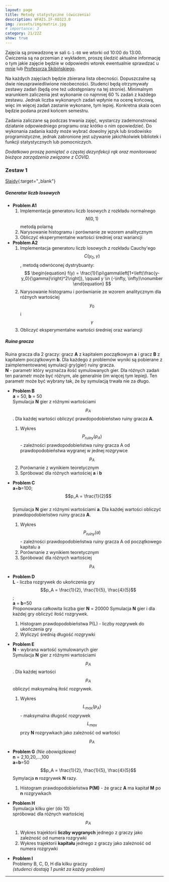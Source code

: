 ```yaml
---
layout: page
title: Metody statystyczne (ćwiczenia)
description: WFAIS.IF-XO323.0  
img: /assets/img/matrix.jpg
# importance: 3
category: 21/22Z
show: true
---
```


Zajęcia są prowadzonę w sali `G-1-08` we wtorki od 10:00 do 13:00.
Ćwiczenia są na przemian z wykładem, proszę śledzić aktualne informację o
tym jakie zajęcie będzie w odpowiedni wtorek ewentualnie sprawdzać u [mnie](/)
lub [Profesorza Skibińskiego](mailto:roman.skibinski@uj.edu.pl).

Na każdych zajęciach będzie zbierana lista obecności. Dopuszczalne są dwie nieusprawiedliwione nieobecności. 
Studenci będą otrzymywały zestawy zadań (będą one też udostępniany na tej stronie). Minimalnym warunkiem zaliczenia jest wykonanie co najmniej 60 % zadań z każdego zestawu. Jednak liczba wykonanych zadań wpłynie na ocenę końcową, więc im więcej zadań zastanie wykonane, tym lepiej. Konkretna skala ocen będzie podana przed końcem semestru.

Zadania zaliczane są podczas trwania zajęć, wystarczy zademonstrować działanie odpowiedniego programu oraz krótko o nim opowiedzieć. <!--Studenci mają możliwość dorobić zadania w domu, ale ono muszą być oddane nie później niż na kolejnych zajęciach.--> Do wykonania zadania każdy może wybrać dowolny język lub środowisko programistyczne, jednak zabronione jest używanie jakichkolwiek bibliotek i funkcji statystycznych lub pomocniczych.

*Dodatkowo proszę pamiętać o częstej dezynfekcji rąk oraz monitorować bieżące zarządzenia związane z COVID.*

<!-- Warunkiem zaliczenia jest wykonanie minimum 80% zadań z każdego zestawu
i obecnośc na zajęciach () -->

### **Zestaw 1**

[Slajdy](/assets/teaching/2021_winter/1_Urbanevych_2021.pdf){:target="_blank"}

##### **Generator liczb losowych**

- **Problem A1**
  1. Implementacja generatoru liczb losowych z
    rozkładu normalnego $$N(0,1)$$ metodą polarną
  2. Narysowanie histogramu i porównanie ze wzorem analitycznym
  3. Obliczyć eksperymentalne wartości średniej oraz wariancji
- **Problem A2**
  1. Implementacja generatoru liczb losowych z rozkładu Cauchy'ego $$C(y_0,\gamma)$$, metodą odwróconej dystrybuanty:
$$
\begin{equation}
  f(y) = \frac{1}{\pi\gamma\left[1+\left(\frac{y-y_0}{\gamma}\right)^2\right]}, \qquad y \in (-\infty, \infty)\nonumber
\end{equation}
$$
  2. Narysowanie histogramu i porównianie ze wzorem analitycznym
    dla różnych wartościej $$y_0$$ i $$\gamma$$
  3. Obliczyć eksperymentalne wartości średniej oraz wariancji
  


##### **Ruina gracza**
Ruina gracza dla 2 graczy: gracz **A** z kapitalem początkowym **a** i
gracz **B** z kapitalem początkowym **b**.
Dla każdego z problemów wyniki są pobierane z zaimplementowanej
symulacji gry(gier) ruiny gracza.  
**N** - parametr który wyznaćza iłość symulowanych gier.
Dla róźnych zadań ten parametr może być róźnym, ale generalnie
(im więcej tym lepiej). Ten parametr może być wybrany tak,
że by symulacją trwała nie za długo.

- **Problem B**  
  **a** = 50, **b** = 50  
  Symulacja **N** gier z róźnymi
  wartościami $$p_A$$. Dla każdej wartości obliczyć prawdopodobieństwo
  ruiny gracza **A**. 
  1. Wykres $$P_{ruiny}(p_A)$$ - zależności prawdopodobieństwa ruiny gracza A od 
    prawdopodobieństwa wygranej w jednej rozgrywce $$p_A$$
  2. Porównanie z wynikiem teoretycznym
  3. Spróbować dla róźnych wartościej **a** i **b**

- **Problem C**  
**a**+**b**=100;  
$$p_A = \frac{1}{2}$$  
Symulacja **N** gier z róźnymi
  wartościami **a**. Dla każdej wartości obliczyć prawdopodobieństwo
  ruiny gracza **A**. 
  1. Wykres $$P_{ruiny}(a)$$ - zależności prawdopodobieństwa ruiny gracza A od 
    początkowego kapitalu a
  2. Porównanie z wynikiem teoretycznym
  3. Spróbować dla róźnych wartościej $$p_A$$

- **Problem D**  
**L** - liczba rozgrywek do ukończenia gry  
$$p_A = \frac{1}{2}, \frac{1}{5}, \frac{4}{5}$$;  
**a** = **b**=50  
Proponowana całkowita liczba gier **N** = 20000
Symulacja **N** gier i dla każdej gry obliczyć iłość rozgrywek. 
  1.  Histogram prawdopodobieństwa P(L) - liczby rozgrywek do ukończenia gry
  2.  Wyliczyć średnią długość rozgrywki 

- **Problem E**  
**N** - wybrana wartość symulowanych gier  
Symulacja **N** gier z róźnymi wartościami $$p_A$$.
Dla każdej wartości $$p_A$$ obliczyć maksymalną iłość rozgrywek.
  1. Wykres $$L_{max}(p_A)$$ - maksymalna długość rozgrywek $$L_{max}$$ przy **N** rozgrywkach jako zależność od wartości $$p_A$$

- **Problem G** *(Nie obowiązkowe)*  
**n** = 2,10,20,...,100  
**a**=**b**=50  
$$p_A = \frac{1}{2}, \frac{1}{5}, \frac{4}{5}$$
Symylacja **n** rozgrywek **N** razy.
  1. Histogram prawdopodobieństwa **P(M)** - że gracz **A** ma kapitał **M** po **n** rozgrywkach

- **Problem H**  
  Symulacja kilku gier (do 10)  
  spróbować dla różnych wartościej $$p_A$$
  1. Wykres trajektorii **liczby wygranych**  jednego z graczy jako zależność od numera rozgrywki
  2. Wykres trajektorii **kapitału** jednego z graczy jako zależność od numera rozgrywki  


- **Problem I**  
  Problemy B, C, D, H dla kilku graczy  
  *(studenci dostają 1 punkt za każdy problem)*

---

<!-- ### **Zestaw 2** -->